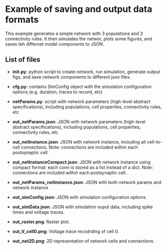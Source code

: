 # Example of saving and output data formats

This example generates a simple network with 3 populations and 3 connectivity rules. It then simulates the networ, plots some figures, and saves teh differnet model components to JSON.

## List of files

- **init.py**: python script to create network, run simulation, generate output figs, and save network components to different json files.

- **cfg.py**: contains SimConfig object with the simulation configuration options (e.g. duration, traces to record, etc)

- **netParams.py**: script with network parameters (high-level abstract specifications), including populations, cell properties, connectivity rules, etc

- **out_netParams.json**: JSON with network parameters (high-level abstract specifications), including populations, cell properties, connectivity rules, etc

- **out_netInstance.json**: JSON with network instance, including all cell-to-cell connections. Note: connections are included within each postsynaptic cell.

- **out_netInstanceCompact.json**: JSON with network instance using compact format: each conn is stored as a list instead of a dict. Note: connections are included within each postsynaptic cell.

- **out_netParams_netInstance.json**: JSON with both network params and network instance

- **out_simConfig.json**: JSON with simulation configuration options.

- **out_simData.json**: JSON with simulation ouput data, including spike times and voltage traces.

- **out_raster.png**: Raster plot.

- **out_V_cell0.png**: Voltage trace recodrding of cell 0.

- **out_net2D.png**: 2D representation of network cells and connections.
